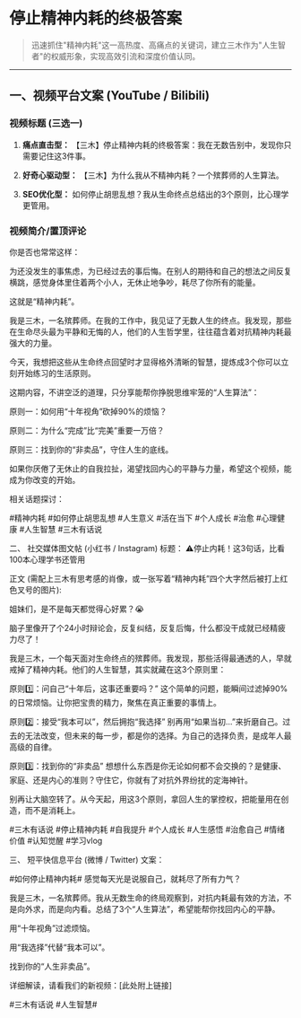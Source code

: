 # 停止精神内耗的终极答案

> 迅速抓住"精神内耗"这一高热度、高痛点的关键词，建立三木作为"人生智者"的权威形象，实现高效引流和深度价值认同。

---

## 一、视频平台文案 (YouTube / Bilibili)

### 视频标题 (三选一)

1. **痛点直击型：** 【三木】停止精神内耗的终极答案：我在无数告别中，发现你只需要记住这3件事。

2. **好奇心驱动型：** 【三木】为什么我从不精神内耗？一个殡葬师的人生算法。

3. **SEO优化型：** 如何停止胡思乱想？我从生命终点总结出的3个原则，比心理学更管用。

### 视频简介/置顶评论

你是否也常常这样：

为还没发生的事焦虑，为已经过去的事后悔。在别人的期待和自己的想法之间反复横跳，感觉身体里住着两个小人，无休止地争吵，耗尽了你所有的能量。

这就是“精神内耗”。

我是三木，一名殡葬师。在我的工作中，我见证了无数人生的终点。我发现，那些在生命尽头最为平静和无悔的人，他们的人生哲学里，往往蕴含着对抗精神内耗最强大的力量。

今天，我想把这些从生命终点回望时才显得格外清晰的智慧，提炼成3个你可以立刻开始练习的生活原则。

这期内容，不讲空泛的道理，只分享能帮你挣脱思维牢笼的“人生算法”：

原则一：如何用“十年视角”砍掉90%的烦恼？

原则二：为什么“完成”比“完美”重要一万倍？

原则三：找到你的“非卖品”，守住人生的底线。

如果你厌倦了无休止的自我拉扯，渴望找回内心的平静与力量，希望这个视频，能成为你改变的开始。

相关话题探讨：

#精神内耗 #如何停止胡思乱想 #人生意义 #活在当下 #个人成长 #治愈 #心理健康 #人生智慧 #三木有话说

二、 社交媒体图文帖 (小红书 / Instagram)
标题： ⚠️停止内耗！这3句话，比看100本心理学书还管用

正文 (需配上三木有思考感的肖像，或一张写着“精神内耗”四个大字然后被打上红色叉号的图片):

姐妹们，是不是每天都觉得心好累？😭

脑子里像开了个24小时辩论会，反复纠结，反复后悔，什么都没干成就已经精疲力尽了！

我是三木，一个每天面对生命终点的殡葬师。我发现，那些活得最通透的人，早就戒掉了精神内耗。他们的人生智慧，其实就藏在这3个原则里：

原则1️⃣：问自己“十年后，这事还重要吗？”
这个简单的问题，能瞬间过滤掉90%的日常烦恼。让你把宝贵的精力，聚焦在真正重要的事情上。

原则2️⃣：接受“我本可以”，然后拥抱“我选择”
别再用“如果当初…”来折磨自己。过去的无法改变，但未来的每一步，都是你的选择。为自己的选择负责，是成年人最高级的自律。

原则3️⃣：找到你的“非卖品”
想想什么东西是你无论如何都不会交换的？是健康、家庭、还是内心的准则？守住它，你就有了对抗外界纷扰的定海神针。

别再让大脑空转了。从今天起，用这3个原则，拿回人生的掌控权，把能量用在创造，而不是消耗上。

#三木有话说 #停止精神内耗 #自我提升 #个人成长 #人生感悟 #治愈自己 #情绪价值 #认知觉醒 #学习vlog

三、 短平快信息平台 (微博 / Twitter)
文案：

#如何停止精神内耗# 感觉每天光是说服自己，就耗尽了所有力气？

我是三木，一名殡葬师。我从无数生命的终局观察到，对抗内耗最有效的方法，不是向外求，而是向内看。总结了3个“人生算法”，希望能帮你找回内心的平静。

用“十年视角”过滤烦恼。

用“我选择”代替“我本可以”。

找到你的“人生非卖品”。

详细解读，请看我们的新视频：[此处附上链接]

#三木有话说 #人生智慧#